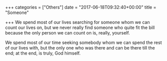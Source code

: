 +++
categories = ["Others"]
date = "2017-06-18T09:32:40+00:00"
title = "Someone"

+++
We spend most of our lives searching for someone whom we can count our lives on, but we never really find someone who quite fit the bill because the only person we can count on is, really, yourself.

We spend most of our time seeking somebody whom we can spend the rest of our lives with, but the only one who was there and can be there till the end; at the end, is truly, God himself.